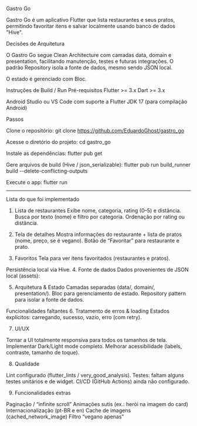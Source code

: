 Gastro Go

Gastro Go é um aplicativo Flutter que lista restaurantes e seus pratos,
permitindo favoritar itens e salvar localmente usando banco de dados "Hive".

Decisões de Arquitetura

O Gastro Go segue Clean Architecture com camadas data, domain e presentation, facilitando manutenção,
testes e futuras integrações. O padrão Repository isola a fonte de dados, mesmo sendo JSON local.

O estado é gerenciado com Bloc.


Instruções de Build / Run
Pré-requisitos
    Flutter >= 3.x
    Dart >= 3.x

Android Studio ou VS Code com suporte a Flutter
JDK 17 (para compilação Android)

Passos

Clone o repositório:
git clone <https://github.com/EduardoGhost/gastro_go>

Acesse o diretório do projeto:
cd gastro_go

Instale as dependências:
flutter pub get

Gere arquivos de build (Hive / json_serializable):
flutter pub run build_runner build --delete-conflicting-outputs

Execute o app:
flutter run

-------------------------------------------------------------------------------------------

Lista do que foi implementado
1. Lista de restaurantes
    Exibe nome, categoria, rating (0–5) e distância.
    Busca por texto (nome) e filtro por categoria.
    Ordenação por rating ou distância.

2. Tela de detalhes
Mostra informações do restaurante + lista de pratos (nome, preço, se é vegano).
Botão de “Favoritar” para restaurante e prato.

3. Favoritos
Tela para ver itens favoritados (restaurantes e pratos).

Persistência local via Hive.
4. Fonte de dados
Dados provenientes de JSON local (assets):

5. Arquitetura & Estado
Camadas separadas (data/, domain/, presentation/).
Bloc para gerenciamento de estado.
Repository pattern para isolar a fonte de dados.

Funcionalidades faltantes
6. Tratamento de erros & loading
Estados explícitos: carregando, sucesso, vazio, erro (com retry).

7. UI/UX

Tornar a UI totalmente responsiva para todos os tamanhos de tela.
Implementar Dark/Light mode completo.
Melhorar acessibilidade (labels, contraste, tamanho de toque).

8. Qualidade

Lint configurado (flutter_lints / very_good_analysis).
Testes: faltam alguns testes unitários e de widget.
CI/CD (GitHub Actions) ainda não configurado.

9. Funcionalidades extras

Paginação / “infinite scroll”
Animações sutis (ex.: herói na imagem do card)
Internacionalização (pt-BR e en)
Cache de imagens (cached_network_image)
Filtro “vegano apenas”